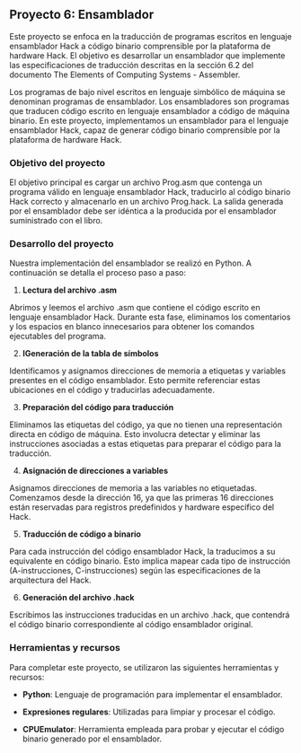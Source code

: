 ## Proyecto 6: Ensamblador

Este proyecto se enfoca en la traducción de programas escritos en lenguaje ensamblador Hack a código binario comprensible por la plataforma de hardware Hack. El objetivo es desarrollar un ensamblador que implemente las especificaciones de traducción descritas en la sección 6.2 del documento The Elements of Computing Systems - Assembler.

Los programas de bajo nivel escritos en lenguaje simbólico de máquina se denominan programas de ensamblador. Los ensambladores son programas que traducen código escrito en lenguaje ensamblador a código de máquina binario. En este proyecto, implementamos un ensamblador para el lenguaje ensamblador Hack, capaz de generar código binario comprensible por la plataforma de hardware Hack.

### Objetivo del proyecto

El objetivo principal es cargar un archivo Prog.asm que contenga un programa válido en lenguaje ensamblador Hack, traducirlo al código binario Hack correcto y almacenarlo en un archivo Prog.hack. La salida generada por el ensamblador debe ser idéntica a la producida por el ensamblador suministrado con el libro.

### Desarrollo del proyecto

Nuestra implementación del ensamblador se realizó en Python. A continuación se detalla el proceso paso a paso:

1. **Lectura del archivo .asm**

Abrimos y leemos el archivo .asm que contiene el código escrito en lenguaje ensamblador Hack. Durante esta fase, eliminamos los comentarios y los espacios en blanco innecesarios para obtener los comandos ejecutables del programa.

2. **IGeneración de la tabla de símbolos**

Identificamos y asignamos direcciones de memoria a etiquetas y variables presentes en el código ensamblador. Esto permite referenciar estas ubicaciones en el código y traducirlas adecuadamente.

3. **Preparación del código para traducción**

Eliminamos las etiquetas del código, ya que no tienen una representación directa en código de máquina. Esto involucra detectar y eliminar las instrucciones asociadas a estas etiquetas para preparar el código para la traducción.

4. **Asignación de direcciones a variables**

Asignamos direcciones de memoria a las variables no etiquetadas. Comenzamos desde la dirección 16, ya que las primeras 16 direcciones están reservadas para registros predefinidos y hardware específico del Hack.

5. **Traducción de código a binario**

Para cada instrucción del código ensamblador Hack, la traducimos a su equivalente en código binario. Esto implica mapear cada tipo de instrucción (A-instrucciones, C-instrucciones) según las especificaciones de la arquitectura del Hack.

6. **Generación del archivo .hack**

Escribimos las instrucciones traducidas en un archivo .hack, que contendrá el código binario correspondiente al código ensamblador original.


### Herramientas y recursos

Para completar este proyecto, se utilizaron las siguientes herramientas y recursos:

- **Python**: Lenguaje de programación para implementar el ensamblador.

- **Expresiones regulares**: Utilizadas para limpiar y procesar el código.

- **CPUEmulator**: Herramienta empleada para probar y ejecutar el código binario generado por el ensamblador.
